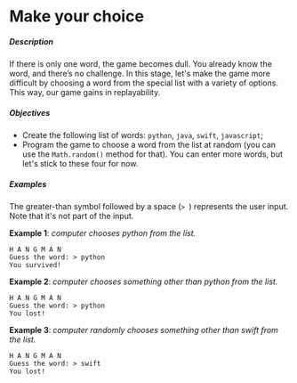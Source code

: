 # Make your choice
<div class="step-text">
<h5 id="description">Description</h5>
<p>If there is only one word, the game becomes dull. You already know the word, and there’s no challenge. In this stage, let's make the game more difficult by choosing a word from the special list with a variety of options. This way, our game gains in replayability.</p>
<h5 id="objectives">Objectives</h5>
<ul>
<li>Create the following list of words: <code class="java">python</code>, <code class="java">java</code>, <code class="java">swift</code>, <code class="java">javascript</code>;</li>
<li>Program the game to choose a word from the list at random (you can use the <code class="java">Math.random()</code> method for that). You can enter more words, but let's stick to these four for now.</li>
</ul>
<h5 id="examples">Examples</h5>
<p>The greater-than symbol followed by a space (<code class="java">&gt; </code>) represents the user input. Note that it's not part of the input.</p>
<p><strong>Example 1</strong>: <em>computer chooses python from the list.</em></p>
<pre><code class="language-no-highlight">H A N G M A N
Guess the word: &gt; python
You survived!</code></pre>
<p><strong>Example 2</strong>:<strong> </strong><em>computer chooses something other than python from the list.</em></p>
<pre><code class="language-no-highlight">H A N G M A N
Guess the word: &gt; python
You lost!</code></pre>
<p><strong>Example 3</strong>:<strong> </strong><em>computer randomly chooses something other than swift from the list.</em></p>
<pre><code class="language-no-highlight">H A N G M A N
Guess the word: &gt; swift
You lost!</code></pre>
</div>
